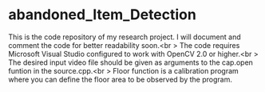 # abandoned_Item_Detection

This is the code repository of my research project. I will document and comment the code for better readability soon.<br \>
The code requires Microsoft Visual Studio configured to work with OpenCV 2.0 or higher.<br \>
The desired input video file should be given as arguments to the cap.open funtion in the source.cpp.<br \>
Floor function is a calibration program where you can define the floor area to be observed by the program.
